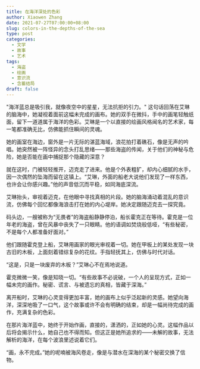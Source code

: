 ```yaml
---
title: 在海洋深处的色彩
author: Xiaowen Zhang
date: 2021-07-27T07:00:00+08:00
slug: colors-in-the-depths-of-the-sea
type: post
categories:
  - 文学
  - 故事
  - 艺术
tags:
  - 海盗
  - 绘画
  - 意识流
  - 含蓄结局
draft: false
---
```


"海洋蓝总是吸引我，就像夜空中的星星，无法抗拒的引力。" 这句话回荡在艾琳的脑海中，她凝视着面前这幅未完成的画布。她的双手在微抖，手中的画笔轻触纸面，留下一道道属于海洋的色彩。艾琳是一个以直接的绘画风格闻名的艺术家，每一笔都准确无比，仿佛能抓住瞬间的灵魂。

她的画室在海边，窗外是一片无际的湛蓝海域，浪花拍打着礁石，像是无声的吟唱。她突然被一阵怪异的念头打乱思绪——那些海盗的传闻，关于他们的神秘与危险，她是否能在画中捕捉那个隐藏的深意？

就在这时，门被轻轻推开，迈克走了进来。他是个外表粗犷，却内心细腻的水手，因一次偶然的坠海而留在这镇上。“艾琳，外面的船老大说他们发现了一样东西，也许会让你感兴趣。”他的声音低沉而平稳，如同海底深流。

艾琳抬头，审视着迈克，在他眼中寻找真相的片段。她的脑海涌动着混乱的意识流，仿佛每个回忆都像海浪击打在她的内心堤岸。她决定跟随迈克去一探究竟。

码头边，一艘被称为“无畏者”的海盗船静静停泊，船长霍克正在等待。霍克是一位年老的海盗，曾在风暴中丧失了一只眼睛。他的语调如焚烧般低哑，“有些秘密，不是每个人都准备好面对。”

他们跟随霍克登上船，艾琳用画家的眼光审视着一切。她在甲板上的某处发现一块古旧的木板，上面刻着错综复杂的花纹。手指轻抚其上，仿佛与时代对话。

“这是，只是一块废弃的木板？”艾琳心不在焉地说道。

霍克微微一笑，像是知晓一切。“有些故事不必说破，一个人的呈现方式，正如一幅未完的画作。秘密、谎言、与被遗忘的真相，皆藏于深海。”

离开船时，艾琳的心灵变得更加丰富，她的画布上似乎泛起新的灵感。她望向海洋，深深地吸了一口气，这个故事或许不会有明确的结束，却是一幅尚待完成的画作，充满复杂的色彩。

在那片海洋蓝中，她终于开始作画，直接的，潇洒的，正如她的心灵。这幅作品以后将会揭示什么，她自己也不得而知。但这正是她所追求的——未解的故事，无法解析的海洋，在每个波浪里述说着它们。

“画，永不完成。”她的呢喃被海风卷走，像是与潜水在深海的某个秘密交换了信物。